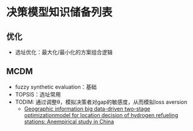 # 决策模型知识储备列表

## 优化
- 选址优化：最大化/最小化的方案组合逻辑

## MCDM
- fuzzy synthetic evaluation：基础
- TOPSIS：选址常用
- TODIM: 通过调整θ，模拟决策者对gap的敏感度，从而模拟loss aversion
  - [Geographic information big data-driven two-stage optimizationmodel for location decision of hydrogen refueling stations: Anempirical study in China](https://www.sciencedirect.com/science/article/abs/pii/S036054422100579X)
